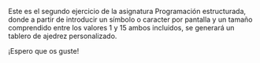 Este es el segundo ejercicio de la asignatura Programación estructurada, donde a partir de introducir un símbolo o caracter por pantalla y un tamaño comprendido entre los valores 1 y 15 ambos incluidos, se generará un tablero de ajedrez personalizado.

¡Espero que os guste!